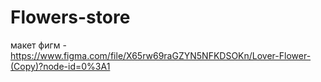 # Flowers-store

макет фигм  - https://www.figma.com/file/X65rw69raGZYN5NFKDSOKn/Lover-Flower-(Copy)?node-id=0%3A1
